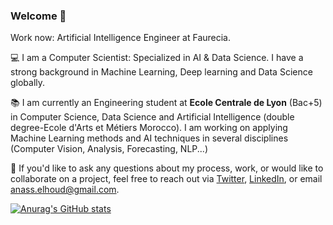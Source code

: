 ### Welcome 👋

Work now: Artificial Intelligence Engineer at Faurecia.

💻 I am a Computer Scientist: Specialized in AI & Data Science. I have a strong background in Machine Learning, Deep learning and Data Science globally.

📚 I am currently an Engineering student at **Ecole Centrale de Lyon** (Bac+5) in Computer Science, Data Science and Artificial Intelligence (double degree-Ecole d'Arts et Métiers Morocco). I am working on applying Machine Learning methods and AI techniques in several disciplines (Computer Vision, Analysis, Forecasting, NLP...)

📩  If you'd like to ask any questions about my process, work, or would like to collaborate on a project, feel free to reach out via [Twitter](https://twitter.com/AnassElHoud), [LinkedIn](https://www.linkedin.com/in/anass-elhoud/), or email anass.elhoud@gmail.com.

[![Anurag's GitHub stats](https://github-readme-stats.vercel.app/api?username=anasselhoud&hide=issues&show_icons=true&theme=tokyonight)](https://github.com/anuraghazra/github-readme-stats)


<!--
**anasselhoud/anasselhoud** is a ✨ _special_ ✨ repository because its `README.md` (this file) appears on your GitHub profile.

Here are some ideas to get you started:

- 🔭 I’m currently working on ...
- 🌱 I’m currently learning ...
- 👯 I’m looking to collaborate on ...
- 🤔 I’m looking for help with ...
- 💬 Ask me about ...
- 📫 How to reach me: ...
- 😄 Pronouns: ...
- ⚡ Fun fact: ...
-->
